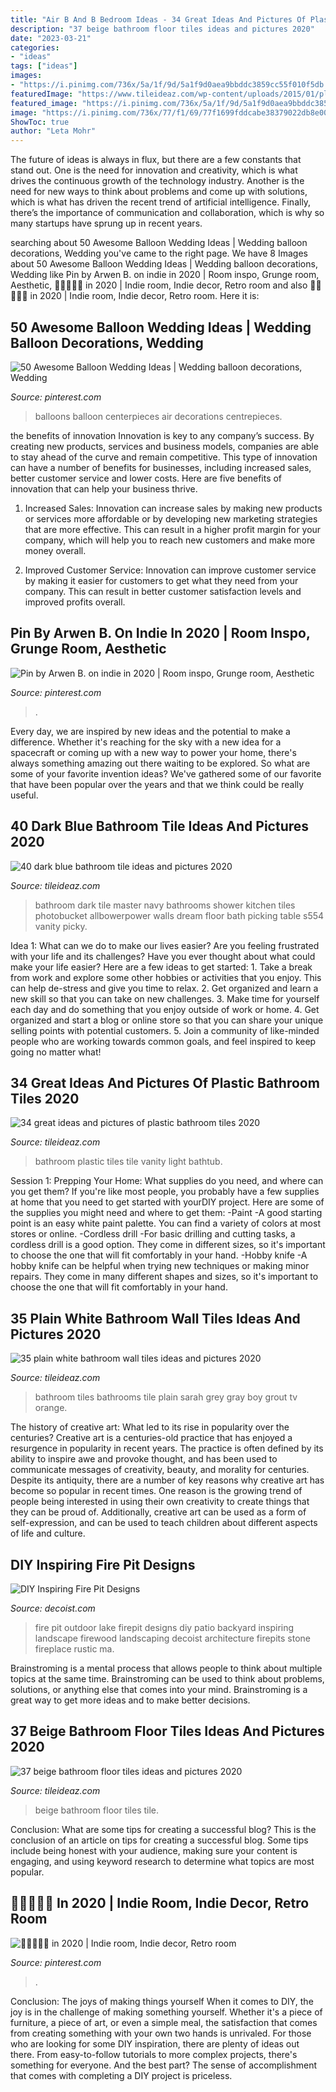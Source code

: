 ```yaml
---
title: "Air B And B Bedroom Ideas - 34 Great Ideas And Pictures Of Plastic Bathroom Tiles 2020"
description: "37 beige bathroom floor tiles ideas and pictures 2020"
date: "2023-03-21"
categories:
- "ideas"
tags: ["ideas"]
images:
- "https://i.pinimg.com/736x/5a/1f/9d/5a1f9d0aea9bbddc3859cc55f010f5db.jpg"
featuredImage: "https://www.tileideaz.com/wp-content/uploads/2015/01/plain_white_bathroom_wall_tiles_36.jpg"
featured_image: "https://i.pinimg.com/736x/5a/1f/9d/5a1f9d0aea9bbddc3859cc55f010f5db.jpg"
image: "https://i.pinimg.com/736x/77/f1/69/77f1699fddcabe38379022db8e006510.jpg"
ShowToc: true
author: "Leta Mohr"
---
```



The future of ideas is always in flux, but there are a few constants that stand out. One is the need for innovation and creativity, which is what drives the continuous growth of the technology industry. Another is the need for new ways to think about problems and come up with solutions, which is what has driven the recent trend of artificial intelligence. Finally, there’s the importance of communication and collaboration, which is why so many startups have sprung up in recent years.

	

		
searching about 50 Awesome Balloon Wedding Ideas | Wedding balloon decorations, Wedding you've came to the right page. We have 8 Images about 50 Awesome Balloon Wedding Ideas | Wedding balloon decorations, Wedding like Pin by Arwen B. on indie in 2020 | Room inspo, Grunge room, Aesthetic, 🍃🍄🎨🧿🐄 in 2020 | Indie room, Indie decor, Retro room and also 🍃🍄🎨🧿🐄 in 2020 | Indie room, Indie decor, Retro room. Here it is:
		
    
## 50 Awesome Balloon Wedding Ideas | Wedding Balloon Decorations, Wedding

<img loading=lazy src="https://i.pinimg.com/736x/d8/88/97/d888975fa3fdd640b5790f258cc7bfe9--wedding-centrepieces-wedding-balloons-centerpieces.jpg" onerror="this.onerror=null;this.src='https://tse2.mm.bing.net/th?id=OIP.v8ZI9AD1SBisYmfMFboKyQHaLc&amp;pid=15.1';" alt="50 Awesome Balloon Wedding Ideas | Wedding balloon decorations, Wedding">

_Source: pinterest.com_

>balloons balloon centerpieces air decorations centrepieces. 

	

the benefits of innovation
Innovation is key to any company’s success. By creating new products, services and business models, companies are able to stay ahead of the curve and remain competitive. This type of innovation can have a number of benefits for businesses, including increased sales, better customer service and lower costs. Here are five benefits of innovation that can help your business thrive.
1. Increased Sales: Innovation can increase sales by making new products or services more affordable or by developing new marketing strategies that are more effective. This can result in a higher profit margin for your company, which will help you to reach new customers and make more money overall.

2. Improved Customer Service: Innovation can improve customer service by making it easier for customers to get what they need from your company. This can result in better customer satisfaction levels and improved profits overall.


    
## Pin By Arwen B. On Indie In 2020 | Room Inspo, Grunge Room, Aesthetic

<img loading=lazy src="https://i.pinimg.com/736x/5a/1f/9d/5a1f9d0aea9bbddc3859cc55f010f5db.jpg" onerror="this.onerror=null;this.src='https://tse1.mm.bing.net/th?id=OIP.j5NKJt1eD2i0Xs1z0MyF2wHaNL&amp;pid=15.1';" alt="Pin by Arwen B. on indie in 2020 | Room inspo, Grunge room, Aesthetic">

_Source: pinterest.com_

>. 

	

Every day, we are inspired by new ideas and the potential to make a difference. Whether it's reaching for the sky with a new idea for a spacecraft or coming up with a new way to power your home, there's always something amazing out there waiting to be explored. So what are some of your favorite invention ideas? We've gathered some of our favorite that have been popular over the years and that we think could be really useful.

    
## 40 Dark Blue Bathroom Tile Ideas And Pictures 2020

<img loading=lazy src="https://www.tileideaz.com/wp-content/uploads/2015/03/dark_blue_bathroom_tile_15.jpg" onerror="this.onerror=null;this.src='https://tse4.mm.bing.net/th?id=OIP.K0EiGjmbTozv4PbRcXDtfAHaJ5&amp;pid=15.1';" alt="40 dark blue bathroom tile ideas and pictures 2020">

_Source: tileideaz.com_

>bathroom dark tile master navy bathrooms shower kitchen tiles photobucket allbowerpower walls dream floor bath picking table s554 vanity picky. 

	

Idea 1: What can we do to make our lives easier?
Are you feeling frustrated with your life and its challenges? Have you ever thought about what could make your life easier? Here are a few ideas to get started: 1. Take a break from work and explore some other hobbies or activities that you enjoy. This can help de-stress and give you time to relax. 2. Get organized and learn a new skill so that you can take on new challenges. 3. Make time for yourself each day and do something that you enjoy outside of work or home. 4. Get organized and start a blog or online store so that you can share your unique selling points with potential customers. 5. Join a community of like-minded people who are working towards common goals, and feel inspired to keep going no matter what! 
    
## 34 Great Ideas And Pictures Of Plastic Bathroom Tiles 2020

<img loading=lazy src="https://www.tileideaz.com/wp-content/uploads/2015/09/agreeable-light-blue-bathroom-design-ideas-light-blue-mosaic-tile-bathroom-wall-white-plastic-bathtub-curtain-cream-wood-bathroom-vanity-charming-design-ideas-using-large-blue-bathroom-floor-tile-ba.jpg" onerror="this.onerror=null;this.src='https://tse2.mm.bing.net/th?id=OIP.I-ezlc6PjXnUmz-2aLDAPgHaJ3&amp;pid=15.1';" alt="34 great ideas and pictures of plastic bathroom tiles 2020">

_Source: tileideaz.com_

>bathroom plastic tiles tile vanity light bathtub. 

	

Session 1: Prepping Your Home: What supplies do you need, and where can you get them?
If you're like most people, you probably have a few supplies at home that you need to get started with yourDIY project. Here are some of the supplies you might need and where to get them:
-Paint -A good starting point is an easy white paint palette. You can find a variety of colors at most stores or online. 
-Cordless drill -For basic drilling and cutting tasks, a cordless drill is a good option. They come in different sizes, so it's important to choose the one that will fit comfortably in your hand. 
-Hobby knife -A hobby knife can be helpful when trying new techniques or making minor repairs. They come in many different shapes and sizes, so it's important to choose the one that will fit comfortably in your hand.

    
## 35 Plain White Bathroom Wall Tiles Ideas And Pictures 2020

<img loading=lazy src="https://www.tileideaz.com/wp-content/uploads/2015/01/plain_white_bathroom_wall_tiles_36.jpg" onerror="this.onerror=null;this.src='https://tse3.mm.bing.net/th?id=OIP.sE_kewKvBE9ZigyN6ZMWMgHaKD&amp;pid=15.1';" alt="35 plain white bathroom wall tiles ideas and pictures 2020">

_Source: tileideaz.com_

>bathroom tiles bathrooms tile plain sarah grey gray boy grout tv orange. 

	

The history of creative art: What led to its rise in popularity over the centuries?
Creative art is a centuries-old practice that has enjoyed a resurgence in popularity in recent years. The practice is often defined by its ability to inspire awe and provoke thought, and has been used to communicate messages of creativity, beauty, and morality for centuries. Despite its antiquity, there are a number of key reasons why creative art has become so popular in recent times. One reason is the growing trend of people being interested in using their own creativity to create things that they can be proud of. Additionally, creative art can be used as a form of self-expression, and can be used to teach children about different aspects of life and culture.

    
## DIY Inspiring Fire Pit Designs

<img loading=lazy src="http://cdn.decoist.com/wp-content/uploads/2013/01/lake-house-with-an-outdoor-patio-and-firepit.jpg" onerror="this.onerror=null;this.src='https://tse2.mm.bing.net/th?id=OIP.BEFsBeE0EUDJ7uBxEXxK0QHaEm&amp;pid=15.1';" alt="DIY Inspiring Fire Pit Designs">

_Source: decoist.com_

>fire pit outdoor lake firepit designs diy patio backyard inspiring landscape firewood landscaping decoist architecture firepits stone fireplace rustic ma. 

	

Brainstroming is a mental process that allows people to think about multiple topics at the same time. Brainstroming can be used to think about problems, solutions, or anything else that comes into your mind. Brainstroming is a great way to get more ideas and to make better decisions.

    
## 37 Beige Bathroom Floor Tiles Ideas And Pictures 2020

<img loading=lazy src="https://www.tileideaz.com/wp-content/uploads/2015/03/beige_bathroom_floor_tiles_14.jpg" onerror="this.onerror=null;this.src='https://tse4.mm.bing.net/th?id=OIP.d4WuMzsq7mbk3UeDeZH9GQHaJ4&amp;pid=15.1';" alt="37 beige bathroom floor tiles ideas and pictures 2020">

_Source: tileideaz.com_

>beige bathroom floor tiles tile. 

	

Conclusion: What are some tips for creating a successful blog?
This is the conclusion of an article on tips for creating a successful blog. 
Some tips include being honest with your audience, making sure your content is engaging, and using keyword research to determine what topics are most popular.

    
## 🍃🍄🎨🧿🐄 In 2020 | Indie Room, Indie Decor, Retro Room

<img loading=lazy src="https://i.pinimg.com/736x/77/f1/69/77f1699fddcabe38379022db8e006510.jpg" onerror="this.onerror=null;this.src='https://tse2.mm.bing.net/th?id=OIP.dg_7erIPrDcNra-bHOAXcwHaJ3&amp;pid=15.1';" alt="🍃🍄🎨🧿🐄 in 2020 | Indie room, Indie decor, Retro room">

_Source: pinterest.com_

>. 

	

Conclusion: The joys of making things yourself
When it comes to DIY, the joy is in the challenge of making something yourself. Whether it's a piece of furniture, a piece of art, or even a simple meal, the satisfaction that comes from creating something with your own two hands is unrivaled.
For those who are looking for some DIY inspiration, there are plenty of ideas out there. From easy-to-follow tutorials to more complex projects, there's something for everyone. And the best part? The sense of accomplishment that comes with completing a DIY project is priceless.

